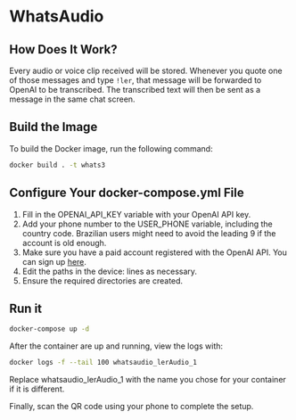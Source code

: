 # WhatsAudio

## How Does It Work?

Every audio or voice clip received will be stored. Whenever you quote one of those messages and type `!ler`, that message will be forwarded to OpenAI to be transcribed. The transcribed text will then be sent as a message in the same chat screen.

## Build the Image

To build the Docker image, run the following command:

```sh
docker build . -t whats3
```

## Configure Your docker-compose.yml File
1. Fill in the OPENAI_API_KEY variable with your OpenAI API key.
2. Add your phone number to the USER_PHONE variable, including the country code. Brazilian users might need to avoid the leading 9 if the account is old enough.
3. Make sure you have a paid account registered with the OpenAI API. You can sign up [here](https://platform.openai.com/settings/organization/billing/overview).
4. Edit the paths in the device: lines as necessary.
5. Ensure the required directories are created.

## Run it

```sh
docker-compose up -d
```

After the container are up and running, view the logs with:

```sh
docker logs -f --tail 100 whatsaudio_lerAudio_1
```
Replace whatsaudio_lerAudio_1 with the name you chose for your container if it is different.

Finally, scan the QR code using your phone to complete the setup.
